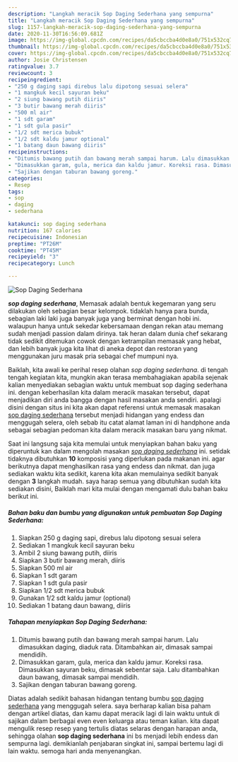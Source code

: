 ```yaml
---
description: "Langkah meracik Sop Daging Sederhana yang sempurna"
title: "Langkah meracik Sop Daging Sederhana yang sempurna"
slug: 1157-langkah-meracik-sop-daging-sederhana-yang-sempurna
date: 2020-11-30T16:56:09.681Z
image: https://img-global.cpcdn.com/recipes/da5cbccba4d0e8a0/751x532cq70/sop-daging-sederhana-foto-resep-utama.jpg
thumbnail: https://img-global.cpcdn.com/recipes/da5cbccba4d0e8a0/751x532cq70/sop-daging-sederhana-foto-resep-utama.jpg
cover: https://img-global.cpcdn.com/recipes/da5cbccba4d0e8a0/751x532cq70/sop-daging-sederhana-foto-resep-utama.jpg
author: Josie Christensen
ratingvalue: 3.7
reviewcount: 3
recipeingredient:
- "250 g daging sapi direbus lalu dipotong sesuai selera"
- "1 mangkuk kecil sayuran beku"
- "2 siung bawang putih diiris"
- "3 butir bawang merah diiris"
- "500 ml air"
- "1 sdt garam"
- "1 sdt gula pasir"
- "1/2 sdt merica bubuk"
- "1/2 sdt kaldu jamur optional"
- "1 batang daun bawang diiris"
recipeinstructions:
- "Ditumis bawang putih dan bawang merah sampai harum. Lalu dimasukkan daging, diaduk rata. Ditambahkan air, dimasak sampai mendidih."
- "Dimasukkan garam, gula, merica dan kaldu jamur. Koreksi rasa. Dimasukkan sayuran beku, dimasak sebentar saja. Lalu ditambahkan daun bawang, dimasak sampai mendidih."
- "Sajikan dengan taburan bawang goreng."
categories:
- Resep
tags:
- sop
- daging
- sederhana

katakunci: sop daging sederhana 
nutrition: 167 calories
recipecuisine: Indonesian
preptime: "PT26M"
cooktime: "PT45M"
recipeyield: "3"
recipecategory: Lunch

---
```



![Sop Daging Sederhana](https://img-global.cpcdn.com/recipes/da5cbccba4d0e8a0/751x532cq70/sop-daging-sederhana-foto-resep-utama.jpg)

<b><i>sop daging sederhana</i></b>, Memasak adalah bentuk kegemaran yang seru dilakukan oleh sebagian besar kelompok. tidaklah hanya para bunda, sebagian laki laki juga banyak juga yang berminat dengan hobi ini. walaupun hanya untuk sekedar kebersamaan dengan rekan atau memang sudah menjadi passion dalam dirinya. tak heran dalam dunia chef sekarang tidak sedikit ditemukan cowok dengan ketrampilan memasak yang hebat, dan lebih banyak juga kita lihat di aneka depot dan restoran yang menggunakan juru masak pria sebagai chef mumpuni nya.



Baiklah, kita awali ke perihal resep olahan <i>sop daging sederhana</i>. di tengah tengah kegiatan kita, mungkin akan terasa membahagiakan apabila sejenak kalian menyediakan sebagian waktu untuk membuat sop daging sederhana ini. dengan keberhasilan kita dalam meracik masakan tersebut, dapat menjadikan diri anda bangga dengan hasil masakan anda sendiri. apalagi disini dengan situs ini kita akan dapat referensi untuk memasak masakan <u>sop daging sederhana</u> tersebut menjadi hidangan yang endess dan menggugah selera, oleh sebab itu catat alamat laman ini di handphone anda sebagai sebagian pedoman kita dalam meracik masakan baru yang nikmat.


Saat ini langsung saja kita memulai untuk menyiapkan bahan baku yang diperuntuk kan dalam mengolah masakan <u><i>sop daging sederhana</i></u> ini. setidak tidaknya dibutuhkan <b>10</b> komposisi yang diperlukan pada makanan ini. agar berikutnya dapat menghasilkan rasa yang endess dan nikmat. dan juga sediakan waktu kita sedikit, karena kita akan memulainya sedikit banyak dengan <b>3</b> langkah mudah. saya harap semua yang dibutuhkan sudah kita sediakan disini, Baiklah mari kita mulai dengan mengamati dulu bahan baku berikut ini.

<!--inarticleads1-->

##### Bahan baku dan bumbu yang digunakan untuk pembuatan Sop Daging Sederhana:

1. Siapkan 250 g daging sapi, direbus lalu dipotong sesuai selera
1. Sediakan 1 mangkuk kecil sayuran beku
1. Ambil 2 siung bawang putih, diiris
1. Siapkan 3 butir bawang merah, diiris
1. Siapkan 500 ml air
1. Siapkan 1 sdt garam
1. Siapkan 1 sdt gula pasir
1. Siapkan 1/2 sdt merica bubuk
1. Gunakan 1/2 sdt kaldu jamur (optional)
1. Sediakan 1 batang daun bawang, diiris




<!--inarticleads2-->

##### Tahapan menyiapkan Sop Daging Sederhana:

1. Ditumis bawang putih dan bawang merah sampai harum. Lalu dimasukkan daging, diaduk rata. Ditambahkan air, dimasak sampai mendidih.
1. Dimasukkan garam, gula, merica dan kaldu jamur. Koreksi rasa. Dimasukkan sayuran beku, dimasak sebentar saja. Lalu ditambahkan daun bawang, dimasak sampai mendidih.
1. Sajikan dengan taburan bawang goreng.




Diatas adalah sedikit bahasan hidangan tentang bumbu <u>sop daging sederhana</u> yang menggugah selera. saya berharap kalian bisa paham dengan artikel diatas, dan kamu dapat meracik lagi di lain waktu untuk di sajikan dalam berbagai even even keluarga atau teman kalian. kita dapat mengulik resep resep yang tertulis diatas selaras dengan harapan anda, sehingga olahan <b>sop daging sederhana</b> ini bs menjadi lebih endess dan sempurna lagi. demikianlah penjabaran singkat ini, sampai bertemu lagi di lain waktu. semoga hari anda menyenangkan.
